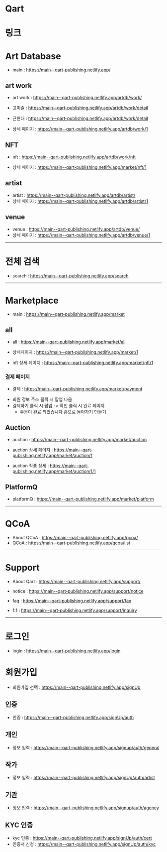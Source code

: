 # Qart

# 링크

# Art Database

- main : https://main--qart-publishing.netlify.app/

## art work

- art work : https://main--qart-publishing.netlify.app/artdb/work/
- 고미술 : https://main--qart-publishing.netlify.app/artdb/work/detail

- 근현대 : https://main--qart-publishing.netlify.app/artdb/work/detail

- 상세 페이지 : https://main--qart-publishing.netlify.app/artdb/work/1

## NFT

- nft : https://main--qart-publishing.netlify.app/artdb/work/nft

- 상세 페이지 : https://main--qart-publishing.netlify.app/market/nft/1

## artist

- artist : https://main--qart-publishing.netlify.app/artdb/artist/
- 상세 페이지 : https://main--qart-publishing.netlify.app/artdb/artist/1

## venue

- venue : https://main--qart-publishing.netlify.app/artdb/venue/
- 상세 페이지 : https://main--qart-publishing.netlify.app/artdb/venue/1

---

# 전체 검색

- search : https://main--qart-publishing.netlify.app/search

---

# Marketplace

- main : https://main--qart-publishing.netlify.app/market

## all

- all : https://main--qart-publishing.netlify.app/market/all
- 상세페이지 : https://main--qart-publishing.netlify.app/market/1

- nft 상세 페이지 : https://main--qart-publishing.netlify.app/market/nft/1

### 결제 페이지

- 결제 : https://main--qart-publishing.netlify.app/market/payment

* 회원 정보 주소 클릭 시 팝업 나옴
* 결제하기 클릭 시 팝업 -> 확인 클릭 시 완료 페이지
  - 주문이 완료 되었습니다 홈으로 돌아가기 만들기

## Auction

- auction : https://main--qart-publishing.netlify.app/market/auction
- auction 상세 페이지 : https://main--qart-publishing.netlify.app/market/auction/1

- auction 작품 상세 : https://main--qart-publishing.netlify.app/market/auction/1/1

## PlatformQ

- platformQ : https://main--qart-publishing.netlify.app/market/platform

---

# QCoA

- About QCoA : https://main--qart-publishing.netlify.app/qcoa/
- QCoA : https://main--qart-publishing.netlify.app/qcoa/list

---

# Support

- About Qart : https://main--qart-publishing.netlify.app/support/

- notice : https://main--qart-publishing.netlify.app/support/notice

- faq : https://main--qart-publishing.netlify.app/support/faq
- 1:1 : https://main--qart-publishing.netlify.app/support/inquiry

---

# 로그인

- login : https://main--qart-publishing.netlify.app/login

# 회원가입

- 회원가입 선택 : https://main--qart-publishing.netlify.app/signUp

## 인증

- 인증 : https://main--qart-publishing.netlify.app/signUp/auth

## 개인

- 정보 입력 : https://main--qart-publishing.netlify.app/signup/auth/general

## 작가

- 정보 입력 : https://main--qart-publishing.netlify.app/signUp/auth/artist

## 기관

- 정보 입력 : https://main--qart-publishing.netlify.app/signup/auth/agency

## KYC 인증

- kyc 인증 : https://main--qart-publishing.netlify.app/signUp/auth/cert
- 인증서 신청 : https://main--qart-publishing.netlify.app/signUp/auth/kyc
